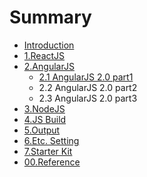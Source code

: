 # Summary

* [Introduction](README.md)
* [1.ReactJS](1reactjs.md)
* [2.AngularJS](2angularjs.md)
   * [2.1 AngularJS 2.0 part1](11_angularjs_20_-_part_1.md)
   * 2.2 AngularJS 2.0 part2
   * 2.3 AngularJS 2.0 part3
* [3.NodeJS](3nodejs.md)
* [4.JS Build](4buildwebpacketc_md.md)
* [5.Output](5output.md)
* [6.Etc. Setting](6etc_setting.md)
* [7.Starter Kit](7starter_kit.md)
* [00.Reference](00reference.md)

